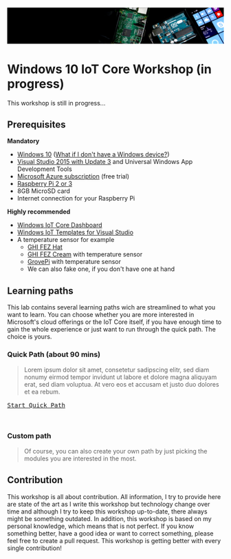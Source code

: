 ![Header](/Misc/header.jpg)

# Windows 10 IoT Core Workshop (in progress)
This workshop is still in progress...

## Prerequisites
**Mandatory**
- [Windows 10](https://www.microsoft.com/windows) ([What if I don't have a Windows device?](../../wiki/What-if-I-don‘t-have-Windows-device%3F))
- [Visual Studio 2015 with Update 3](https://www.visualstudio.com/products/visual-studio-community-vs) and Universal Windows App Development Tools
- [Microsoft Azure subscription](https://azure.microsoft.com/en-us/free/) (free trial)
- [Raspberry Pi 2 or 3](https://www.raspberrypi.org/products/raspberry-pi-3-model-b/)
- 8GB MicroSD card
- Internet connection for your Raspberry Pi

**Highly recommended**
- [Windows IoT Core Dashboard](https://developer.microsoft.com/en-us/windows/iot/downloads)
- [Windows IoT Templates for Visual Studio](https://visualstudiogallery.msdn.microsoft.com/55b357e1-a533-43ad-82a5-a88ac4b01dec)
- A temperature sensor for example
  - [GHI FEZ Hat](https://www.ghielectronics.com/catalog/product/500)
  - [GHI FEZ Cream](https://www.ghielectronics.com/catalog/product/541) with temperature sensor
  - [GrovePi](http://www.dexterindustries.com/GrovePi/) with temperature sensor
  - We can also fake one, if you don't have one at hand

## Learning paths
This lab contains several learning paths wich are streamlined to what you want to learn. You can choose whether you are more interested in Microsoft's cloud offerings or the IoT Core itself, if you have enough time to gain the whole experience or just want to run through the quick path. The choice is yours.

### Quick Path (about 90 mins)

> Lorem ipsum dolor sit amet, consetetur sadipscing elitr, sed diam nonumy eirmod tempor invidunt ut labore et dolore magna aliquyam erat, sed diam voluptua. At vero eos et accusam et justo duo dolores et ea rebum. 

<kbd>[Start Quick Path](/Paths/Quick)</kbd>

<br>

### Custom path
> Of course, you can also create your own path by just picking the modules you are interested in the most.

## Contribution
This workshop is all about contribution. All information, I try to provide here are state of the art as I write this workshop but technology change over time and although I try to keep this workshop up-to-date, there always might be something outdated. In addition, this workshop is based on my personal knowledge, which means that is not perfect. If you know something better, have a good idea or want to correct something, please feel free to create a pull request. This workshop is getting better with every single contribution!
